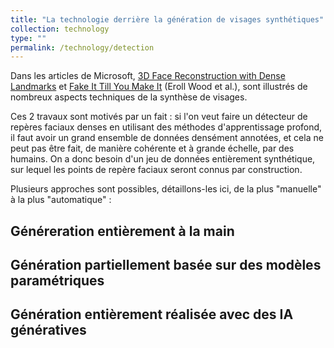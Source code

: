 ```yaml
---
title: "La technologie derrière la génération de visages synthétiques"
collection: technology
type: ""
permalink: /technology/detection
---
```


Dans les articles de Microsoft, [3D Face Reconstruction with Dense Landmarks](https://microsoft.github.io/DenseLandmarks/) et [Fake It Till You Make It](https://microsoft.github.io/FaceSynthetics/) (Eroll Wood et al.), sont illustrés de nombreux aspects techniques de la synthèse de visages. 

Ces 2 travaux sont motivés par un fait : si l'on veut faire un détecteur de repères faciaux denses en utilisant des méthodes d'apprentissage profond, il faut avoir un grand ensemble de données densément annotées, et cela ne peut pas être fait, de manière cohérente et à grande échelle, par des humains. On a donc besoin d'un jeu de données entièrement synthétique, sur lequel les points de repère faciaux seront connus par construction.

Plusieurs approches sont possibles, détaillons-les ici, de la plus "manuelle" à la plus "automatique" : 

## Généreration entièrement à la main

## Génération partiellement basée sur des modèles paramétriques

## Génération entièrement réalisée avec des IA génératives